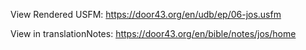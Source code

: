 View Rendered USFM: https://door43.org/en/udb/ep/06-jos.usfm

View in translationNotes: https://door43.org/en/bible/notes/jos/home
